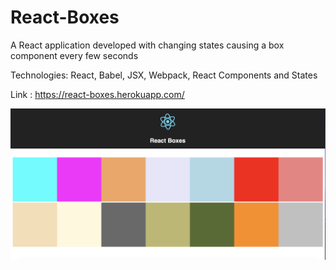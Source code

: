 # React-Boxes
A React application developed with changing states causing a box component every few seconds

Technologies: React, Babel, JSX, Webpack, React Components and States

Link : https://react-boxes.herokuapp.com/

![React Boxes](reactbox.png)